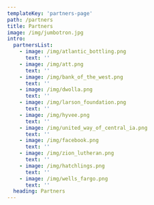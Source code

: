 ```yaml
---
templateKey: 'partners-page'
path: /partners
title: Partners
image: /img/jumbotron.jpg
intro:
  partnersList:
    - image: /img/atlantic_bottling.png
      text: ''
    - image: /img/att.png
      text: ''
    - image: /img/bank_of_the_west.png
      text: ''
    - image: /img/dwolla.png
      text: ''
    - image: /img/larson_foundation.png
      text: ''
    - image: /img/hyvee.png
      text: ''
    - image: /img/united_way_of_central_ia.png
      text: ''
    - image: /img/facebook.png
      text: ''
    - image: /img/zion_lutheran.png
      text: ''
    - image: /img/hatchlings.png
      text: ''
    - image: /img/wells_fargo.png
      text: ''
  heading: Partners
---
```

